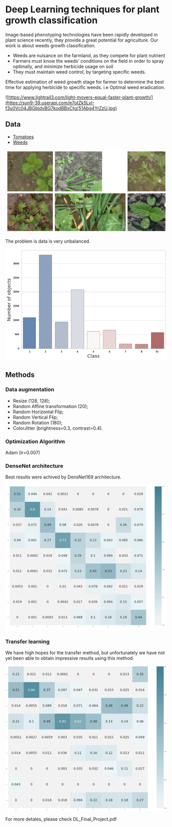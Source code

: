 # Deep Learning techniques for plant growth classification

Image-based phenotyping technologies have been rapidly developed in plant science recently, they provide a great potential for agriculture. Our work is about weeds growth classification.

* Weeds are nuisance on the farmland, as they compete for plant nutrient
* Farmers must  know the weeds’ conditions on the field  in order to spray optimally, and minimize herbicide usage on soil
* They must maintain weed control, by targeting specific weeds.

Effective estimation of weed growth stage for farmer to determine the best time for applying herbicide to specific weeds. i.e Optimal weed eradication.

![https://www.lightrail3.com/light-movers-equal-faster-plant-growth/](https://sun9-39.userapi.com/e7otZk5LvI-f3u0Vc04JBGbidvBG7kodBBxCtg/51Abg4YrZzU.jpg)

## Data

* [Tomatoes](https://github.com/DmitriiShadrin/TGD-Tomato-Growth-Dynamics)
* [Weeds](https://vision.eng.au.dk/leaf-counting-dataset/)

![Example](/images/fig2.png)

The problem is data is very unbalanced.

![Class unbalanced](/images/fig1.png)

## Methods
### Data augmentation
* Resize (128, 128);
* Random Affine transformation (20);
* Random Horizontal Flip;
* Random Vertical Flip;
* Random Rotation (180);
* ColorJitter (brightness=0.3, contrast=0.4).

### Optimization Algorithm
Adam (lr=0.007)

### DenseNet architecture
Best results were achived by DensNet169 architecture.

![Confusion matrix](/images/output1.png)


### Transfer learning
We have high hopes for the transfer method, but unfortunately we have not yet been able to obtain impressive results using this method.

![Confusion matrix](/images/image_2020-06-07_21-10-11.png)

For more detales, please check DL_Final_Project.pdf
